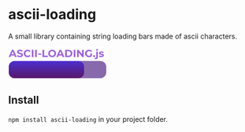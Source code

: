 # ascii-loading
A small library containing string loading bars made of ascii characters.

![Ascii loading logo](miscellaneous/ascii-loading-logo.png)

## Install

`npm install ascii-loading` in your project folder.
